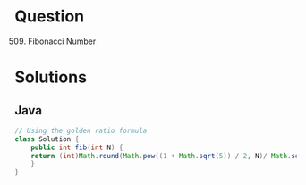 # Question

509. Fibonacci Number

# Solutions


## Java
```java
// Using the golden ratio formula
class Solution {
    public int fib(int N) {
    return (int)Math.round(Math.pow((1 + Math.sqrt(5)) / 2, N)/ Math.sqrt(5));
    }
}
```